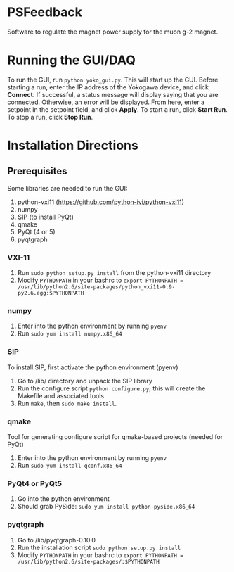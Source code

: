 # PSFeedback
Software to regulate the magnet power supply for the muon g-2 magnet.

# Running the GUI/DAQ

To run the GUI, run `python yoko_gui.py`.  This will start up the GUI.  Before starting a run, 
enter the IP address of the Yokogawa device, and click **Connect**.  If successful, 
a status message will display saying that you are connected.  Otherwise, an error will be displayed. 
From here, enter a setpoint in the setpoint field, and click **Apply**.  To start a run, 
click **Start Run**.  To stop a run, click **Stop Run**.    

# Installation Directions

## Prerequisites 

Some libraries are needed to run the GUI: 
1. python-vxi11 (https://github.com/python-ivi/python-vxi11) 
2. numpy
3. SIP (to install PyQt) 
4. qmake
5. PyQt (4 or 5)  
6. pyqtgraph

### VXI-11

1. Run `sudo python setup.py install` from the python-vxi11 directory
2. Modify `PYTHONPATH` in your bashrc to `export PYTHONPATH = /usr/lib/python2.6/site-packages/python_vxi11-0.9-py2.6.egg:$PYTHONPATH` 

### numpy

1. Enter into the python environment by running `pyenv` 
2. Run `sudo yum install numpy.x86_64` 

### SIP 

To install SIP, first activate the python environment (pyenv) 

1. Go to /lib/ directory and unpack the SIP library
2. Run the configure script `python configure.py`; this will create the Makefile and associated tools
3. Run `make`, then `sudo make install`.   

### qmake 

Tool for generating configure script for qmake-based projects (needed for PyQt) 

1. Enter into the python environment by running `pyenv` 
2. Run `sudo yum install qconf.x86_64` 

### PyQt4 or PyQt5  

1. Go into the python environment
2. Should grab PySide: `sudo yum install python-pyside.x86_64`

### pyqtgraph

1. Go to /lib/pyqtgraph-0.10.0
2. Run the installation script `sudo python setup.py install` 
3. Modify `PYTHONPATH` in your bashrc to `export PYTHONPATH = /usr/lib/python2.6/site-packages/:$PYTHONPATH` 

